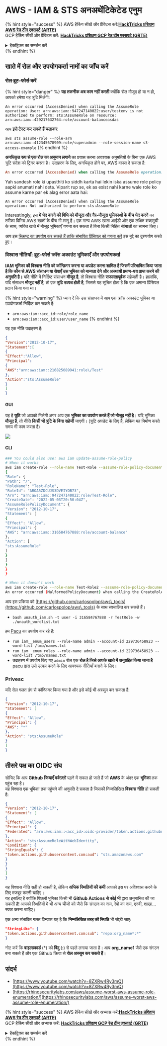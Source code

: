 # AWS - IAM & STS अनअथेंटिकेटेड एनुम

{% hint style="success" %}
AWS हैकिंग सीखें और प्रैक्टिस करें:<img src="/.gitbook/assets/image.png" alt="" data-size="line">[**HackTricks प्रशिक्षण AWS रेड टीम एक्सपर्ट (ARTE)**](https://training.hacktricks.xyz/courses/arte)<img src="/.gitbook/assets/image.png" alt="" data-size="line">\
GCP हैकिंग सीखें और प्रैक्टिस करें: <img src="/.gitbook/assets/image (2).png" alt="" data-size="line">[**HackTricks प्रशिक्षण GCP रेड टीम एक्सपर्ट (GRTE)**<img src="/.gitbook/assets/image (2).png" alt="" data-size="line">](https://training.hacktricks.xyz/courses/grte)

<details>

<summary>हैकट्रिक्स का समर्थन करें</summary>

* [**सब्सक्रिप्शन प्लान**](https://github.com/sponsors/carlospolop) की जाँच करें!
* **शामिल हों** 💬 [**डिस्कॉर्ड समूह**](https://discord.gg/hRep4RUj7f) या [**टेलीग्राम समूह**](https://t.me/peass) या हमें **ट्विटर** 🐦 पर **फॉलो** करें [**@hacktricks\_live**](https://twitter.com/hacktricks\_live)**.**
* **हैकिंग ट्रिक्स साझा करें PRs सबमिट करके** [**HackTricks**](https://github.com/carlospolop/hacktricks) और [**HackTricks Cloud**](https://github.com/carlospolop/hacktricks-cloud) github रेपो में।

</details>
{% endhint %}

## खाते में रोल और उपयोगकर्ता नामों का जाँच करें

### ~~रोल ब्रूट-फोर्स करें~~

{% hint style="danger" %}
**यह तकनीक अब काम नहीं करती** क्योंकि रोल मौजूद हो या न हो, आपको हमेशा यह त्रुटि मिलेगी:

`An error occurred (AccessDenied) when calling the AssumeRole operation: User: arn:aws:iam::947247140022:user/testenv is not authorized to perform: sts:AssumeRole on resource: arn:aws:iam::429217632764:role/account-balanceasdas`

आप **इसे टेस्ट कर सकते हैं चलाकर**:

`aws sts assume-role --role-arn arn:aws:iam::412345678909:role/superadmin --role-session-name s3-access-example`
{% endhint %}

**अनधिकृत रूप से एक रोल का अनुमान लगाने** का प्रयास करना आवश्यक अनुमतियों के बिना एक AWS त्रुटि संदेश को ट्रिगर करता है। उदाहरण के लिए, अनधिकृत होने पर, AWS वापस दे सकता है:
```ruby
An error occurred (AccessDenied) when calling the AssumeRole operation: User: arn:aws:iam::012345678901:user/MyUser is not authorized to perform: sts:AssumeRole on resource: arn:aws:iam::111111111111:role/aws-service-role/rds.amazonaws.com/AWSServiceRoleForRDS
```
Yah sandesh role ki upasthiti ko siddh karta hai lekin iska assume role policy aapki anumati nahi deta. Viparit rup se, ek as exist nahi karne wale role ko assume karne par ek alag error aata hai:
```less
An error occurred (AccessDenied) when calling the AssumeRole operation: Not authorized to perform sts:AssumeRole
```
Interestingly, इस **में भेद करने की विधि को मौजूदा और गैर-मौजूदा भूमिकाओं के बीच भेद करने** का तरीका विभिन्न AWS खातों के बीच भी लागू है। एक मान्य AWS खाता आईडी और एक लक्षित शब्दसूची के साथ, व्यक्ति खाते में मौजूद भूमिकाएँ गणना कर सकता है बिना किसी निहित सीमाओं का सामना किए।

आप इस [स्क्रिप्ट का उपयोग कर सकते हैं ताकि संभावित प्रिंसिपल को गणना करें](https://github.com/RhinoSecurityLabs/Security-Research/tree/master/tools/aws-pentest-tools/assume\_role\_enum) इस मुद्दे का दुरुपयोग करते हुए।

### विश्वास नीतियाँ: ब्रूट-फोर्स क्रॉस अकाउंट भूमिकाएँ और उपयोगकर्ता

**IAM भूमिका की विश्वास नीति को कॉन्फ़िगर करना या अपडेट करना शामिल है जिसमें परिभाषित किया जाता है कि कौन से AWS संसाधन या सेवाएँ उस भूमिका को मान्यता देने और अस्थायी प्रमाण-पत्र प्राप्त करने की अनुमति है।** यदि नीति में निर्दिष्ट संसाधन **मौजूद है**, तो विश्वास नीति **सफलतापूर्वक** सहेजती है। हालांकि, यदि संसाधन **मौजूद नहीं है**, तो एक **त्रुटि उत्पन्न होती है**, जिससे यह सूचित होता है कि एक अमान्य प्रिंसिपल प्रदान किया गया था।

{% hint style="warning" %}
ध्यान दें कि उस संसाधन में आप एक क्रॉस अकाउंट भूमिका या उपयोगकर्ता निर्दिष्ट कर सकते हैं:

* `arn:aws:iam::acc_id:role/role_name`
* `arn:aws:iam::acc_id:user/user_name`
{% endhint %}

यह एक नीति उदाहरण है:
```json
{
"Version":"2012-10-17",
"Statement":[
{
"Effect":"Allow",
"Principal":
{
"AWS":"arn:aws:iam::216825089941:role\/Test"
},
"Action":"sts:AssumeRole"
}
]
}
```
#### GUI

यह है **त्रुटि** जो आपको मिलेगी अगर आप एक **भूमिका का उपयोग करते हैं जो मौजूद नहीं है**। यदि भूमिका **मौजूद है**, तो नीति **किसी भी त्रुटि के बिना** **सहेजी** जाएगी। (त्रुटि अपडेट के लिए है, लेकिन यह निर्माण करते समय भी काम करता है)

![](<../../../.gitbook/assets/image (68).png>)

#### CLI
```bash
### You could also use: aws iam update-assume-role-policy
# When it works
aws iam create-role --role-name Test-Role --assume-role-policy-document file://a.json
{
"Role": {
"Path": "/",
"RoleName": "Test-Role",
"RoleId": "AROA5ZDCUJS3DVEIYOB73",
"Arn": "arn:aws:iam::947247140022:role/Test-Role",
"CreateDate": "2022-05-03T20:50:04Z",
"AssumeRolePolicyDocument": {
"Version": "2012-10-17",
"Statement": [
{
"Effect": "Allow",
"Principal": {
"AWS": "arn:aws:iam::316584767888:role/account-balance"
},
"Action": [
"sts:AssumeRole"
]
}
]
}
}
}

# When it doesn't work
aws iam create-role --role-name Test-Role2 --assume-role-policy-document file://a.json
An error occurred (MalformedPolicyDocument) when calling the CreateRole operation: Invalid principal in policy: "AWS":"arn:aws:iam::316584767888:role/account-balanceefd23f2"
```
आप इस प्रक्रिया को [https://github.com/carlospolop/aws\_tools](https://github.com/carlospolop/aws\_tools) के साथ स्वचालित कर सकते हैं।

* `bash unauth_iam.sh -t user -i 316584767888 -r TestRole -w ./unauth_wordlist.txt`

हम [Pacu](https://github.com/RhinoSecurityLabs/pacu) का उपयोग कर रहे हैं:

* `run iam__enum_users --role-name admin --account-id 229736458923 --word-list /tmp/names.txt`
* `run iam__enum_roles --role-name admin --account-id 229736458923 --word-list /tmp/names.txt`
* उदाहरण में उपयोग किए गए `admin` रोल एक **रोल है जिसे आपके खाते में अनुग्रहित किया जाना है** pacu द्वारा उसे उत्पन्न करने के लिए आवश्यक नीतियाँ बनाने के लिए।

### Privesc

यदि रोल गलत ढंग से कॉन्फ़िगर किया गया है और इसे कोई भी अस्सुम कर सकता है:
```json
{
"Version": "2012-10-17",
"Statement": [
{
"Effect": "Allow",
"Principal": {
"AWS": "*"
},
"Action": "sts:AssumeRole"
}
]
}
```
## तीसरे पक्ष का OIDC संघ

सोचिए कि आप **Github क्रियाएँ वर्कफ़्लो** पढ़ने में सफल हो जाते हैं जो **AWS** के अंदर एक **भूमिका** तक पहुंच रहा है।\
यह विश्वास एक भूमिका तक पहुंचने की अनुमति दे सकता है जिसकी निम्नलिखित **विश्वास नीति** हो सकती है:
```json
{
"Version": "2012-10-17",
"Statement": [
{
"Effect": "Allow",
"Principal": {
"Federated": "arn:aws:iam::<acc_id>:oidc-provider/token.actions.githubusercontent.com"
},
"Action": "sts:AssumeRoleWithWebIdentity",
"Condition": {
"StringEquals": {
"token.actions.githubusercontent.com:aud": "sts.amazonaws.com"
}
}
}
]
}
```
यह विश्वास नीति सही हो सकती है, लेकिन **अधिक स्थितियों की कमी** आपको इस पर अविश्वास करने के लिए मजबूर करनी चाहिए।\
यह इसलिए है क्योंकि पिछली भूमिका किसी भी **Github Actions से कोई भी** द्वारा अनुमानित की जा सकती है! आपको स्थितियों में भी अन्य चीजों को जैसे कि संगठन का नाम, रेपो का नाम, एनवी, शाखा... स्पष्ट करना चाहिए।

एक अन्य संभावित गलत विन्यास यह है कि **निम्नलिखित तरह की स्थिति** भी जोड़ी जाए:
```json
"StringLike": {
"token.actions.githubusercontent.com:sub": "repo:org_name*:*"
}
```
नोट करें कि **वाइल्डकार्ड** (\*) को **बिंदु** (:) से पहले लगाया जाता है। आप **org\_name1** जैसे एक संगठन बना सकते हैं और एक Github क्रिया से **रोल अस्सुम कर सकते हैं**।

## संदर्भ

* [https://www.youtube.com/watch?v=8ZXRw4Ry3mQ](https://www.youtube.com/watch?v=8ZXRw4Ry3mQ)
* [https://rhinosecuritylabs.com/aws/assume-worst-aws-assume-role-enumeration/](https://rhinosecuritylabs.com/aws/assume-worst-aws-assume-role-enumeration/)

{% hint style="success" %}
AWS हैकिंग सीखें और अभ्यास करें:<img src="/.gitbook/assets/image.png" alt="" data-size="line">[**HackTricks प्रशिक्षण AWS रेड टीम एक्सपर्ट (ARTE)**](https://training.hacktricks.xyz/courses/arte)<img src="/.gitbook/assets/image.png" alt="" data-size="line">\
GCP हैकिंग सीखें और अभ्यास करें: <img src="/.gitbook/assets/image (2).png" alt="" data-size="line">[**HackTricks प्रशिक्षण GCP रेड टीम एक्सपर्ट (GRTE)**<img src="/.gitbook/assets/image (2).png" alt="" data-size="line">](https://training.hacktricks.xyz/courses/grte)

<details>

<summary>हैकट्रिक्स का समर्थन करें</summary>

* [**सदस्यता योजनाएं**](https://github.com/sponsors/carlospolop) की जाँच करें!
* **शामिल हों** 💬 [**डिस्कॉर्ड समूह**](https://discord.gg/hRep4RUj7f) या [**टेलीग्राम समूह**](https://t.me/peass) और **हमें** **ट्विटर** 🐦 [**@hacktricks\_live**](https://twitter.com/hacktricks\_live)** पर फॉलो** करें।
* **हैकिंग ट्रिक्स साझा करें, PRs सबमिट करके** [**HackTricks**](https://github.com/carlospolop/hacktricks) **और** [**HackTricks Cloud**](https://github.com/carlospolop/hacktricks-cloud) **github रेपो में**।

</details>
{% endhint %}
